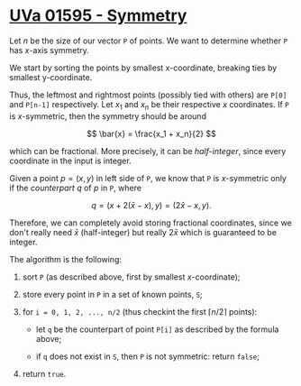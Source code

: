 # [UVa 01595 - Symmetry](https://onlinejudge.org/index.php?option=onlinejudge&Itemid=8&page=show_problem&problem=4470)

Let $n$ be the size of our vector `P` of points. We want to determine whether `P` has $x$-axis
symmetry.

We start by sorting the points by smallest x-coordinate, breaking ties by smallest y-coordinate.

Thus, the leftmost and rightmost points (possibly tied with others) are
`P[0]` and `P[n-1]` respectively. Let $x_1$ and $x_n$ be their respective $x$ coordinates.
If `P` is $x$-symmetric, then the symmetry should be around

$$ \bar{x} = \frac{x_1 + x_n}{2} $$

which can be fractional. More precisely, it can be *half-integer*, since every coordinate in the input is integer.

Given a point $p = (x, y)$ in left side of `P`, we know that `P` is $x$-symmetric only if the *counterpart* $q$ of $p$ in `P`,
where

$$ q = (x + 2(\bar{x} - x) , y) = (2\bar{x} - x, y). $$

Therefore, we can completely avoid storing fractional coordinates, since we don't really need $\bar{x}$ (half-integer)
but really $2\bar{x}$ which is guaranteed to be integer.

The algorithm is the following:

1. sort `P` (as described above, first by smallest $x$-coordinate);

2. store every point in `P` in a set of known points, `S`;

3. for `i = 0, 1, 2, ..., n/2` (thus checkint the first $\lceil n/2 \rceil$ points):

    - let `q` be the counterpart of point `P[i]` as described by the formula above;

    - if `q` does not exist in `S`, then `P` is not symmetric: return `false`;

4. return `true`.
